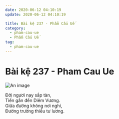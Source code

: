 ```yaml
---
date: 2020-06-12 04:10:19
update: 2020-06-12 04:10:19

title: Bài kệ 237 - Phẩm Cấu Uế
category:
  - pham-cau-ue
  - Phẩm Cấu Uế
tag:
  - pham-cau-ue
---
```


# Bài kệ 237 - Pham Cau Ue

![An image](/img/pham-cau-ue/pham-cau-ue-237.jpg)

Ðời ngươi nay sắp tàn,<br>Tiến gần đến Diêm Vương.<br>Giữa đường không nơi nghỉ,<br>Ðường trường thiếu tư lương.<br>
